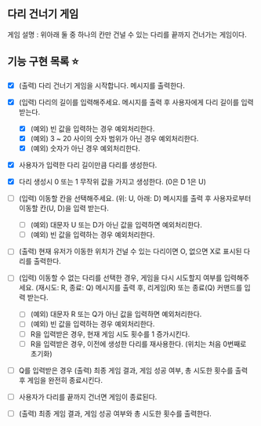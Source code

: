 ## 다리 건너기 게임

게임 설명 : 위아래 둘 중 하나의 칸만 건널 수 있는 다리를 끝까지 건너가는 게임이다.

## 기능 구현 목록 ⭐️

- [x] (출력) 다리 건너기 게임을 시작합니다. 메시지를 출력한다.

- [x] (입력) 다리의 길이를 입력해주세요. 메시지를 출력 후 사용자에게 다리 길이를 입력 받는다.

  - [x] (예외) 빈 값을 입력하는 경우 예외처리한다.
  - [x] (예외) 3 ~ 20 사이의 숫자 범위가 아닌 경우 예외처리한다.
  - [x] (예외) 숫자가 아닌 경우 예외처리한다.

- [x] 사용자가 입력한 다리 길이만큼 다리를 생성한다.

- [x] 다리 생성시 0 또는 1 무작위 값을 가지고 생성한다. (0은 D 1은 U)

- [ ] (입력) 이동할 칸을 선택해주세요. (위: U, 아래: D) 메시지를 출력 후 사용자로부터 이동할 칸(U, D)을 입력 받는다.

  - [ ] (예외) 대문자 U 또는 D가 아닌 값을 입력하면 예외처리한다.
  - [ ] (예외) 빈 값을 입력하는 경우 예외처리한다.

- [ ] (출력) 현재 유저가 이동한 위치가 건널 수 있는 다리이면 O, 없으면 X로 표시된 다리를 출력한다.

- [ ] (입력) 이동할 수 없는 다리를 선택한 경우, 게임을 다시 시도할지 여부를 입력해주세요. (재시도: R, 종료: Q) 메시지를 출력 후, 리게임(R) 또는 종료(Q) 커맨드를 입력 받는다.

  - [ ] (예외) 대문자 R 또는 Q가 아닌 값을 입력하면 예외처리한다.
  - [ ] (예외) 빈 값을 입력하는 경우 예외처리한다.
  - [ ] R을 입력받은 경우, 현재 게임 시도 횟수를 1 증가시킨다.
  - [ ] R을 입력받은 경우, 이전에 생성한 다리를 재사용한다. (위치는 처음 0번째로 초기화)

- [ ] Q를 입력받은 경우 (출력) 최종 게임 결과, 게임 성공 여부, 총 시도한 횟수를 출력 후 게임을 완전히 종료시킨다.

- [ ] 사용자가 다리를 끝까지 건너면 게임이 종료된다.

- [ ] (출력) 최종 게임 결과, 게임 성공 여부와 총 시도한 횟수를 출력한다.
